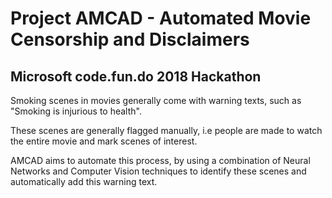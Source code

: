 # Project AMCAD - Automated Movie Censorship and Disclaimers
## Microsoft code.fun.do 2018 Hackathon 

Smoking scenes in movies generally come with warning texts, such as "Smoking is injurious to health".

These scenes are generally flagged manually, i.e people are made to watch the entire movie and mark scenes of interest.

AMCAD aims to automate this process, by using a combination of Neural Networks and Computer Vision techniques to identify these scenes and automatically add this warning text.
